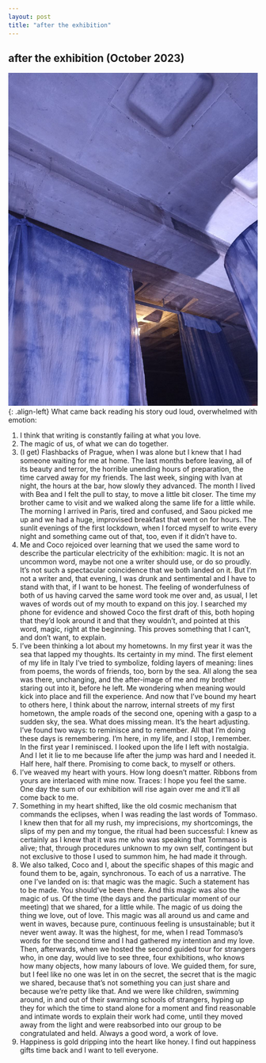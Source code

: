 ```yaml
---
layout: post
title: "after the exhibition"
---
```

<h2> after the exhibition (October 2023)</h2>

![coco-lu](assets/blog_posts/posts/aftertheexhibition.jpeg.jpg){: .align-left}
What came back reading his story oud loud, overwhelmed with emotion:
1.	I think that writing is constantly failing at what you love.
2.	The magic of us, of what we can do together.
3.	(I get) Flashbacks of Prague, when I was alone but I knew that I had someone waiting for me at home. The last months before leaving, all of its beauty and terror, the horrible unending hours of preparation, the time carved away for my friends. The last week, singing with Ivan at night, the hours at the bar, how slowly they advanced. The month I lived with Bea and I felt the pull to stay, to move a little bit closer. The time my brother came to visit and we walked along the same life for a little while. The morning I arrived in Paris, tired and confused, and Saou picked me up and we had a huge, improvised breakfast that went on for hours. The sunlit evenings of the first lockdown, when I forced myself to write every night and something came out of that, too, even if it didn’t have to.
4.	Me and Coco rejoiced over learning that we used the same word to describe the particular electricity of the exhibition: magic. It is not an uncommon word, maybe not one a writer should use, or do so proudly. It’s not such a spectacular coincidence that we both landed on it. But I’m not a writer and, that evening, I was drunk and sentimental and I have to stand with that, if I want to be honest. The feeling of wonderfulness of both of us having carved the same word took me over and, as usual, I let waves of words out of my mouth to expand on this joy. I searched my phone for evidence and showed Coco the first draft of this, both hoping that they’d look around it and that they wouldn’t, and pointed at this word, magic, right at the beginning. This proves something that I can’t, and don’t want, to explain.
5.	I’ve been thinking a lot about my hometowns. In my first year it was the sea that lapped my thoughts. Its certainty in my mind. The first element of my life in Italy I’ve tried to symbolize, folding layers of meaning: lines from poems, the words of friends, too, born by the sea. All along the sea was there, unchanging, and the after-image of me and my brother staring out into it, before he left. Me wondering when meaning would kick into place and fill the experience. And now that I’ve bound my heart to others here, I think about the narrow, internal streets of my first hometown, the ample roads of the second one, opening with a gasp to a sudden sky, the sea. What does missing mean. It’s the heart adjusting. I’ve found two ways: to reminisce and to remember. All that I’m doing these days is remembering. I’m here, in my life, and I stop, I remember. In the first year I reminisced. I looked upon the life I left with nostalgia. And I let it lie to me because life after the jump was hard and I needed it. Half here, half there. Promising to come back, to myself or others.
6.	I’ve weaved my heart with yours. How long doesn’t matter. Ribbons from yours are interlaced with mine now. Traces: I hope you feel the same. One day the sum of our exhibition will rise again over me and it’ll all come back to me.
7.	Something in my heart shifted, like the old cosmic mechanism that commands the eclipses, when I was reading the last words of Tommaso. I knew then that for all my rush, my imprecisions, my shortcomings, the slips of my pen and my tongue, the ritual had been successful: I knew as certainly as I knew that it was me who was speaking that Tommaso is alive; that, through procedures unknown to my own self, contingent  but not exclusive to those I used to summon him, he had made it through.
8.	We also talked, Coco and I, about the specific shapes of this magic and found them to be, again, synchronous. To each of us a narrative. The one I’ve landed on is: that magic was the magic. Such a statement has to be made. You should’ve been there. And this magic was also the magic of us. Of the time (the days and the particular moment of our meeting) that we shared, for a little while. The magic of us doing the thing we love, out of love. This magic was all around us and came and went in waves, because pure, continuous feeling is unsustainable; but it never went away. It was the highest, for me, when I read Tommaso’s words for the second time and I had gathered my intention and my love. Then, afterwards, when we hosted the second guided tour for strangers who, in one day, would live to see three, four exhibitions, who knows how many objects, how many labours of love. We guided them, for sure, but I feel like no one was let in on the secret, the secret that is the magic we shared, because that’s not something you can just share and because we’re petty like that. And we were like children, swimming around, in and out of their swarming schools of strangers, hyping up they for which the time to stand alone for a moment and find reasonable and intimate words to explain their work had come, until they moved away from the light and were reabsorbed into our group to be congratulated and held. Always a good word, a work of love.
9.	Happiness is gold dripping into the heart like honey. I find out happiness gifts time back and I want to tell everyone.
